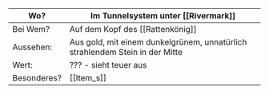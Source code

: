 
| Wo?         | Im Tunnelsystem unter [[Rivermark]]                                          |
| ----------- | ---------------------------------------------------------------------------- |
| Bei Wem?    | Auf dem Kopf des [[Rattenkönig]]                                             |
| Aussehen:   | Aus gold, mit einem dunkelgrünem, unnatürlich strahlendem Stein in der Mitte |
| Wert:       | ??? - sieht teuer aus                                                        |
| Besonderes? | [[Item_s]]                                                                   |
